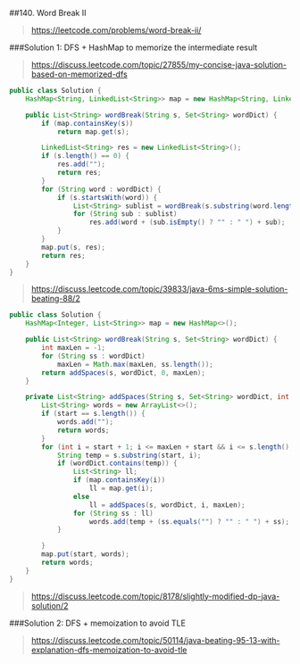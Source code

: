 ##140. Word Break II
> https://leetcode.com/problems/word-break-ii/

###Solution 1: DFS + HashMap to memorize the intermediate result
> https://discuss.leetcode.com/topic/27855/my-concise-java-solution-based-on-memorized-dfs

```java
public class Solution {
    HashMap<String, LinkedList<String>> map = new HashMap<String, LinkedList<String>>();

    public List<String> wordBreak(String s, Set<String> wordDict) {
        if (map.containsKey(s))
            return map.get(s);

        LinkedList<String> res = new LinkedList<String>();
        if (s.length() == 0) {
            res.add("");
            return res;
        }
        for (String word : wordDict) {
            if (s.startsWith(word)) {
                List<String> sublist = wordBreak(s.substring(word.length()), wordDict);
                for (String sub : sublist)
                    res.add(word + (sub.isEmpty() ? "" : " ") + sub);
            }
        }
        map.put(s, res);
        return res;
    }
}
```

> https://discuss.leetcode.com/topic/39833/java-6ms-simple-solution-beating-88/2

```java
public class Solution {
    HashMap<Integer, List<String>> map = new HashMap<>();

    public List<String> wordBreak(String s, Set<String> wordDict) {
        int maxLen = -1;
        for (String ss : wordDict)
            maxLen = Math.max(maxLen, ss.length());
        return addSpaces(s, wordDict, 0, maxLen);
    }

    private List<String> addSpaces(String s, Set<String> wordDict, int start, int maxLen) {
        List<String> words = new ArrayList<>();
        if (start == s.length()) {
            words.add("");
            return words;
        }
        for (int i = start + 1; i <= maxLen + start && i <= s.length(); i++) {
            String temp = s.substring(start, i);
            if (wordDict.contains(temp)) {
                List<String> ll;
                if (map.containsKey(i))
                    ll = map.get(i);
                else
                    ll = addSpaces(s, wordDict, i, maxLen);
                for (String ss : ll)
                    words.add(temp + (ss.equals("") ? "" : " ") + ss);
            }

        }
        map.put(start, words);
        return words;
    }
}
```

> https://discuss.leetcode.com/topic/8178/slightly-modified-dp-java-solution/2

###Solution 2: DFS + memoization to avoid TLE
> https://discuss.leetcode.com/topic/50114/java-beating-95-13-with-explanation-dfs-memoization-to-avoid-tle

